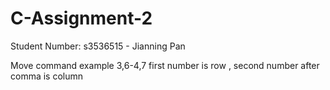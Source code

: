 # C-Assignment-2
Student Number: 
		s3536515 - Jianning Pan
		
Move command example 
    3,6-4,7
    first number is row , second number after comma is column 
    
